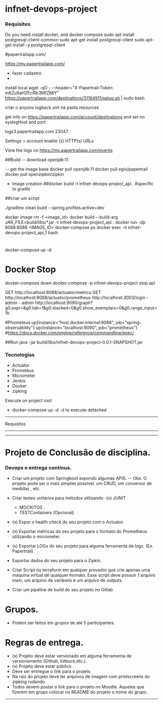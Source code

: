 # infnet-devops-project

    
### Requisites
  Do you need install docker, and docker compose
  sudo apt install postgresql-client-common
  sudo apt-get install postgresql-client
  sudo apt-get install -y postgresql-client


#papertrailapp.com/

https://my.papertrailapp.com/
- fazer cadastro
- 
install local
wget -qO - --header="X-Papertrail-Token: m6Zu9aH2FciRb3MfZMlY" https://papertrailapp.com/destinations/31164911/setup.sh | sudo bash

criar o arquivo logback.xml na pasta resources

get info on https://papertrailapp.com/account/destinations
and set on syslogHost and port

<syslogHost>logs3.papertrailapp.com</syslogHost>
<port>23047</port>

Settings > account 
 enable (x) HTTP(s) URLs

View the logs on https://my.papertrailapp.com/events


##Build
-- download openjdk:11

-- get the image base
docker pull openjdk:11
docker pull egis/papertrail
docker pull openzipkin/zipkin

- Image creation
##docker build -t infnet-devops-project_api  .
#specific to gradle

##criar um script

./gradlew clean build
--spring.profiles.active=dev


docker image rm -f <image_id>
docker build --build-arg JAR_FILE=build/libs/\*.jar -t infnet-devops-project_api  .
docker run -dp 8088:8088 <IMAGE_ID>
docker-compose ps
docker exec -it infnet-devops-project_api_1 bash

#

docker-compose up -d

# Docker Stop
docker-compose down
docker-compose -p infnet-devops-project stop api


GET http://localhost:8088/actuator/metrics
GET http://localhost:8088/actuator/prometheus
http://localhost:3003/login - admin - admin
http://localhost:9090/graph?g0.expr=&g0.tab=1&g0.stacked=0&g0.show_exemplars=0&g0.range_input=1h

#Phometeus
up{instance="host.docker.internal:8088", job="spring-observability"}
up{instance="localhost:9090", job="prometheus"}
#https://docs.docker.com/engine/reference/commandline/exec/

##Run
java -jar build/libs/infnet-devops-project-0.0.1-SNAPSHOT.jar

### Tecnologias

 - Actuator
 - Prometeus
 - Micrometer
 - Jenkis
 - Docker
 - zipking

 Execute on project root


 - docker-compose up -d
 -d to execute detached

****
Requisitos
****
****

# Projeto de Conclusão de disciplina.
### Devops e entrega contínua.

- Criar um projeto com Springboot expondo algumas APIS.
  -- Obs. O projeto pode ser o mais simples possível, um CRUD, um conversor de medidas , etc.

- Criar testes unitários para métodos utilizando
    -(x) JUNIT 
    -  MOCKITO0 .
    - TESTContainers (Opcional)

- (x) Expor o health check do seu projeto com o Actuator.
- (x) Exportar métricas do seu projeto para o formato do Prometheus utilizando o micrometer.
- (x) Exportar LOGs do seu projeto para alguma ferramenta de logs. (Ex. Papertrail)
- Exportar dados do seu projeto para o Zipkin.
- Criar Script no terraform em qualquer provedor que crie apenas uma máquina virtual de qualquer formato. Esse script deve possuir 1 arquivo main, um arquivo de variáveis e um arquivo de outputs.

- Criar um pipeline de build do seu projeto no Gitlab.
# Grupos.
- Podem ser feitos em grupos de até 5 participantes.
# Regras de entrega.

- (x) Projeto deve estar versionado em alguma ferramenta de versionamento.(Github, bitbuck,etc.).
- (x) Projeto deve estar público.
- Deve ser entregue o link para o projeto.
- Na raiz do projeto deve ter arquivos de imagem com printscreens do zipking rodando.
- Todos devem postar o link para o projeto no Moodle. Aqueles que fizerem em grupo colocar no README do projeto o nome do grupo.
****

